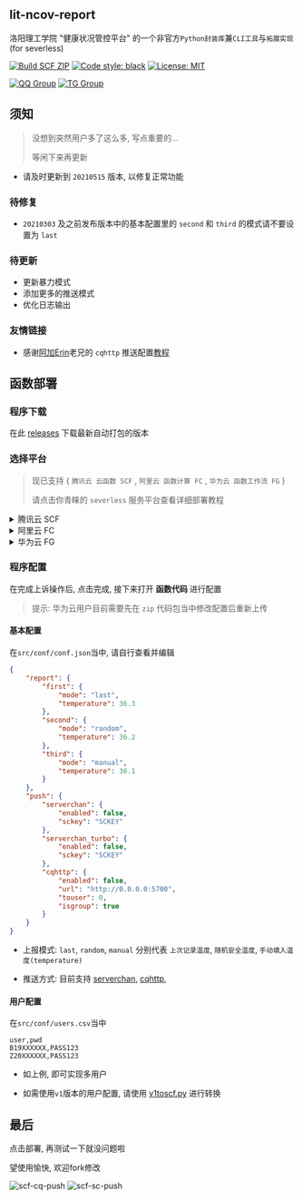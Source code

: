 ## lit-ncov-report
洛阳理工学院 "健康状况管控平台" 的一个非官方`Python封装库`兼`CLI工具`与`拓展实现` (for severless)

[![Build SCF ZIP](https://github.com/icepie/lit-ncov-report/actions/workflows/build-scf-zip.yml/badge.svg)](https://github.com/icepie/lit-ncov-report/actions/workflows/build-scf-zip.yml) [![Code style: black](https://img.shields.io/badge/code%20style-black-000000.svg)](https://github.com/psf/black) [![License: MIT](https://img.shields.io/badge/License-MIT-brightgreen.svg)](https://opensource.org/licenses/MIT)

[![QQ Group](https://img.shields.io/badge/QQ%20Group-647027400-red.svg)](https://jq.qq.com/?_wv=1027&k=lz0XyN86) [![TG Group](https://img.shields.io/badge/TG%20Group-lit_edu-blue.svg)](https://t.me/lit_edu)

## 须知

> 没想到突然用户多了这么多, 写点重要的...
> 
> 等闲下来再更新

- 请及时更新到 `20210515` 版本, 以修复正常功能

### 待修复

- `20210303` 及之前发布版本中的基本配置里的 `second` 和 `third` 的模式请不要设置为 `last`

### 待更新

- 更新暴力模式
- 添加更多的推送模式
- 优化日志输出

### 友情链接

 - 感谢[阿加Erin](https://www.gaoajia.com/start-page.html)老兄的 `cqhttp` 推送配置[教程](https://www.gaoajia.com/ganhuo/97.html)

## 函数部署

### 程序下载

在此 [releases](https://github.com/icepie/lit-ncov-report/releases/tag/lit-ncov-report-scf) 下载最新自动打包的版本

### 选择平台

> 现已支持 { `腾讯云 云函数 SCF` , `阿里云 函数计算 FC` , `华为云 函数工作流 FG` }
> 
> 请点击你青睐的 `severless` 服务平台查看详细部署教程

<details>
<summary>腾讯云 SCF</summary>

#### 创建函数

打开 **云函数控制台-新建-自定义模板**,  如图

![tencent-scf](https://vkceyugu.cdn.bspapp.com/VKCEYUGU-b1ebbd3c-ca49-405b-957b-effe60782276/f35d1ce1-18b8-4f00-8452-6edf3118011b.png)

#### 函数代码

1. 然后在 **提交方法** , 中选择 **本地上传zip包** 的方式上传 **lit-ncov-report-scf-xxxxxx.zip**

2. 在 **执行方法** , 中使用 `index.main_handler` (一般默认就可)

3. 点击选择好文件即可

#### 高级配置

- 选中 **固定出口IP** (推送服务正常工作的必要选项)

- **执行超时时间** 设置为 **900秒**

#### 触发器配置

**自定义创建-定时触发-自定义触发周期**

> 提示: 该触发器使用 `UTC+8` 即北京时间
>

例如每日 6点, 12点, 20点进行轮询上报

```corn
0 0 6,12,20 * * * *
```

</details>


<details>
<summary>阿里云 FC</summary>

#### 创建函数

打开 **函数计算控制台-服务与函数-服务列表-新增服务** , 如图

![1i2sU.png](https://img.ams1.imgbed.xyz/2021/03/12/1i2sU.png)

确认后提交

#### 函数代码

1. 接着点击右上角 **新增函数** , 再选择配置部署 **事件函数**

2. 然后在 **上传** , 中选择 **本地上传zip包** 的方式上传 **lit-ncov-report-scf-xxxxxx.zip**


[![1i3EX.png](https://img.ams1.imgbed.xyz/2021/03/12/1i3EX.png)](https://www.imgbed.com/image/1i3EX)


#### 配置

- 高级设置中超时时间拉满到 **600秒** 即可

- 其他保持默认

#### 触发器配置

> 提示: 该触发器使用 `UTC` 时间(请自行计算), 且比腾讯云少一位
>

例如每日 6点, 12点, 20点进行轮询上报

```corn
0 0 4,10,22 * * *
```

</details>


<details>
<summary>华为云 FG</summary>

#### 创建函数

打开 **函数工作流-创建函数** , 如图

![1iVz2.png](https://img.ams1.imgbed.xyz/2021/03/13/1iVz2.png)

#### 函数代码

在 **上传ZIP文件** , 中选择 **本地上传zip包** 的方式上传 **lit-ncov-report-scf-xxxxxx.zip**

#### 配置

- 配置中超时时间拉满到 **900秒** 即可


#### 触发器配置

> 提示: 该触发器使用 `UTC8` 时间, 即北京时间, 且比腾讯云少一位
>

例如每日 6点, 12点, 20点进行轮询上报

```corn
0 0 6,12,20 * * *
```

</details>

### 程序配置

在完成上诉操作后, 点击完成, 接下来打开 **函数代码** 进行配置

> 提示: 华为云用户目前需要先在 `zip` 代码包当中修改配置后重新上传

#### 基本配置

在`src/conf/conf.json`当中, 请自行查看并编辑

```json
{
    "report": {
        "first": {
            "mode": "last",
            "temperature": 36.3
        },
        "second": {
            "mode": "random",
            "temperature": 36.2
        },
        "third": {
            "mode": "manual",
            "temperature": 36.1
        }
    },
    "push": {
        "serverchan": {
            "enabled": false,
            "sckey": "SCKEY"
        },
        "serverchan_turbo": {
            "enabled": false,
            "sckey": "SCKEY"
        },
        "cqhttp": {
            "enabled": false,
            "url": "http://0.0.0.0:5700",
            "touser": 0,
            "isgroup": true
        }
    }
}
```

- 上报模式: `last`, `random`, `manual` 分别代表 `上次记录温度`, `随机安全温度`, `手动填入温度(temperature)`

- 推送方式: 目前支持 [serverchan](http://sc.ftqq.com), [cqhttp](https://github.com/Mrs4s/go-cqhttp), 

#### 用户配置

在`src/conf/users.csv`当中

```csv
user,pwd
B19XXXXXX,PASS123
Z20XXXXXX,PASS123
```

- 如上例, 即可实现多用户

- 如需使用`v1`版本的用户配置, 请使用 [v1toscf.py](https://github.com/icepie/lit-ncov-report/blob/scf/v1toscf.py) 进行转换

## 最后

点击部署, 再测试一下就没问题啦

望使用愉快, 欢迎fork修改

![scf-cq-push](https://vkceyugu.cdn.bspapp.com/VKCEYUGU-b1ebbd3c-ca49-405b-957b-effe60782276/ae0a2dc0-3880-45ec-b9b6-57e2af3e3887.jpg)
![scf-sc-push](https://vkceyugu.cdn.bspapp.com/VKCEYUGU-b1ebbd3c-ca49-405b-957b-effe60782276/b1f69c81-6c58-4321-8b89-e7a56f98d5b3.jpg) 
